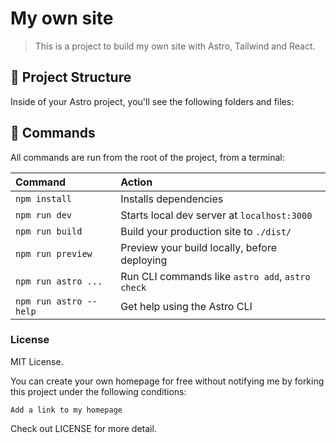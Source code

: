 # My own site

> This is a project to build my own site with Astro, Tailwind and React.

## 🚀 Project Structure

Inside of your Astro project, you'll see the following folders and files:

## 🧞 Commands

All commands are run from the root of the project, from a terminal:

| Command                | Action                                           |
| :--------------------- | :----------------------------------------------- |
| `npm install`          | Installs dependencies                            |
| `npm run dev`          | Starts local dev server at `localhost:3000`      |
| `npm run build`        | Build your production site to `./dist/`          |
| `npm run preview`      | Preview your build locally, before deploying     |
| `npm run astro ...`    | Run CLI commands like `astro add`, `astro check` |
| `npm run astro --help` | Get help using the Astro CLI                     |

### License

MIT License.

You can create your own homepage for free without notifying me by forking this project under the following conditions:

    Add a link to my homepage

Check out LICENSE for more detail.
